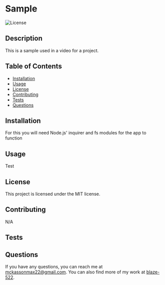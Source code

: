 
  # Sample
  
  ![License](https://img.shields.io/badge/License-MIT-blue.svg)
  
  ## Description
  This is a sample used in a video for a project.
  
  ## Table of Contents
  - [Installation](#installation)
  - [Usage](#usage)
  - [License](#license)
  - [Contributing](#contributing)
  - [Tests](#tests)
  - [Questions](#questions)
  
  ## Installation
  For this you will need Node.js' inquirer and fs modules for the app to function
  
  ## Usage
  Test
  
  ## License
  This project is licensed under the MIT license.
  
  ## Contributing
  N/A
  
  ## Tests
  
  
  ## Questions
  If you have any questions, you can reach me at [mckassonmax22@gmail.com](mailto:mckassonmax22@gmail.com). You can also find more of my work at [blaze-522](https://github.com/blaze-522).
    
